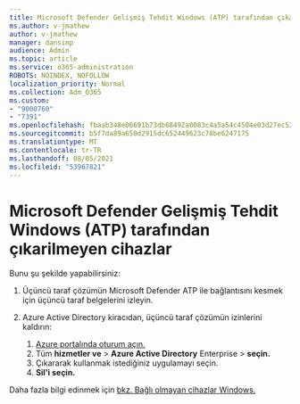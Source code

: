 ```yaml
---
title: Microsoft Defender Gelişmiş Tehdit Windows (ATP) tarafından çıkarilmeyen cihazlar
ms.author: v-jmathew
author: v-jmathew
manager: dansimp
audience: Admin
ms.topic: article
ms.service: o365-administration
ROBOTS: NOINDEX, NOFOLLOW
localization_priority: Normal
ms.collection: Adm_O365
ms.custom:
- "9000760"
- "7391"
ms.openlocfilehash: fbaab348e06691b73db68492a0083c4a5a54c4504e03d27ec53f2a9f5047266d
ms.sourcegitcommit: b5f7da89a650d2915dc652449623c78be6247175
ms.translationtype: MT
ms.contentlocale: tr-TR
ms.lasthandoff: 08/05/2021
ms.locfileid: "53967821"
---
```

# <a name="offboard-non-windows-devices-from-microsoft-defender-advanced-threat-protection-atp"></a>Microsoft Defender Gelişmiş Tehdit Windows (ATP) tarafından çıkarilmeyen cihazlar

Bunu şu şekilde yapabilirsiniz:

1. Üçüncü taraf çözümün Microsoft Defender ATP ile bağlantısını kesmek için üçüncü taraf belgelerini izleyin.
2. Azure Active Directory kiracıdan, üçüncü taraf çözümün izinlerini kaldırın:

    1. [Azure portalında oturum açın.](https://go.microsoft.com/fwlink/?linkid=2125612)
    1. Tüm **hizmetler ve**  >  **Azure Active Directory** Enterprise  >  **seçin.**
    1. Çıkararak kullanmak istediğiniz uygulamayı seçin.
    1. **Sil'i seçin.**

Daha fazla bilgi edinmek için [bkz. Bağlı olmayan cihazlar Windows.](https://go.microsoft.com/fwlink/?linkid=2143630)
